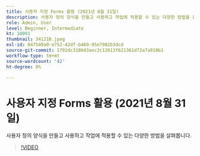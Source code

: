 ```yaml
---
title: 사용자 지정 Forms 활용 (2021년 8월 31일)
description: 사용자 정의 양식을 만들고 사용하고 작업에 적용할 수 있는 다양한 방법을 살펴봅니다.
role: Admin, User
level: Beginner, Intermediate
kt: 10001
thumbnail: 341218.jpeg
exl-id: 847549a0-e752-42df-b469-95e7982b3dcd
source-git-commit: 1792dc318643aec2c12613f621361d72a7a918b1
workflow-type: tm+mt
source-wordcount: '42'
ht-degree: 0%

---
```


# 사용자 지정 Forms 활용 (2021년 8월 31일)

사용자 정의 양식을 만들고 사용하고 작업에 적용할 수 있는 다양한 방법을 살펴봅니다.

>[!VIDEO](https://video.tv.adobe.com/v/341218/?quality=12&learn=on)
